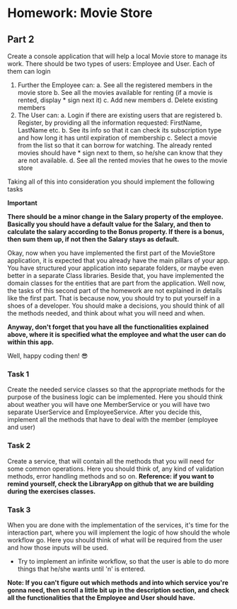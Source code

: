 # Homework: Movie Store
## Part 2
Create a console application that will help a local Movie store to manage its work. There should
be two types of users: Employee and User. Each of them can login
1. Further the Employee can:
a. See all the registered members in the movie store
b. See all the movies available for renting (if a movie is rented, display * sign next it)
c. Add new members
d. Delete existing members
2. The User can:
a. Login if there are existing users that are registered
b. Register, by providing all the information requested: FirstName, LastName etc.
b. See its info so that it can check its subscription type and how long it has until
expiration of membership
c. Select a movie from the list so that it can borrow for watching. The already rented movies should have * sign next to them, so he/she can know that they are not available.
d. See all the rented movies that he owes to the movie store

Taking all of this into consideration you should implement the following tasks

**Important**

**There should be a minor change in the Salary property of the employee. Basically you should have a default value for the Salary, and then to calculate the salary according to the Bonus property. If there is a bonus, then sum them up, if not then the Salary stays as default.**

Okay, now when you have implemented the first part of the MovieStore application, it is expected that you already have the main pillars of your app. You have structured your application into separate folders, or maybe even better in a separate Class libraries. 
Beside that, you have implemented the domain classes for the entities that are part from the application. 
Well now, the tasks of this second part of the homework are not explained in details like the first part. That is because now, you should try to put yourself in a shoes of a developer. You should make a decisions, you should think of all the methods needed, and think about what you will need and when.

**Anyway, don't forget that you have all the functionalities explained above, where it is specified what the employee and what the user can do within this app.**

Well, happy coding then! 😎

### Task 1
Create the needed service classes so that the appropriate methods for the purpose of the business logic can be implemented.
Here you should think about weather you will have one MemberService or you will have two separate UserService and EmployeeService. After you decide this, implement all the methods that have to deal with the member (employee and user)


### Task 2
Create a service, that will contain all the methods that you will need for some common operations. Here you should think of, any kind of validation methods, error handling methods and so on. 
**Reference: if you want to remind yourself, check the LibraryApp on github that we are building during the exercises classes.**

### Task 3
When you are done with the implementation of the services, it's time for the interaction part, where you will implement the logic of how should the whole workflow go. Here you should think of what will be required from the user and how those inputs will be used. 
* Try to implement an infinite workflow, so that the user is able to do more things that he/she wants until 'n' is entered. 


**Note: If you can't figure out which methods and into which service you're gonna need, then scroll a little bit up in the description section, and check all the functionalities that the Employee and User should have.**